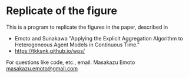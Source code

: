 # Replicate of the figure

This is a program to replicate the figures in the paper, described in

* Emoto and Sunakawa "Applying the Explicit Aggregation Algorithm to Heterogeneous Agent Models in Continuous Time."
* https://tkksnk.github.io/wps/

For questions like code, etc., email: Masakazu Emoto <masakazu.emoto@gmail.com>
